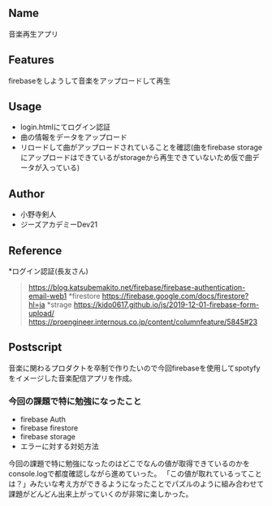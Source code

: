## Name
音楽再生アプリ

## Features
firebaseをしようして音楽をアップロードして再生

## Usage 
* login.htmlにてログイン認証
* 曲の情報をデータをアップロード
* リロードして曲がアップロードされていることを確認(曲をfirebase storageにアップロードはできているがstorageから再生できていないため仮で曲データが入っている)

## Author
* 小野寺剣人
* ジーズアカデミーDev21
 
## Reference
*ログイン認証(長友さん)
>https://blog.katsubemakito.net/firebase/firebase-authentication-email-web1
*firestore
>https://firebase.google.com/docs/firestore?hl=ja
*strage
>https://kido0617.github.io/js/2019-12-01-firebase-form-upload/
>https://proengineer.internous.co.jp/content/columnfeature/5845#23

## Postscript
音楽に関わるプロダクトを卒制で作りたいので今回firebaseを使用してspotyfyをイメージした音楽配信アプリを作成。

### 今回の課題で特に勉強になったこと
* firebase Auth
* firebase firestore
* firebase storage
* エラーに対する対処方法

今回の課題で特に勉強になったのはどこでなんの値が取得できているのかをconsole.logで都度確認しながら進めていった。
「この値が取れているってことは？」みたいな考え方ができるようになったことでパズルのように組み合わせて課題がどんどん出来上がっていくのが非常に楽しかった。

